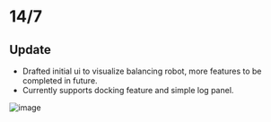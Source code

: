 # 14/7

## Update
- Drafted initial ui to visualize balancing robot, more features to be completed in future.
- Currently supports docking feature and simple log panel.
  
![image](https://user-images.githubusercontent.com/42335542/192101011-39c4f45d-8b93-447d-b8a2-4b17d5c8acee.png)